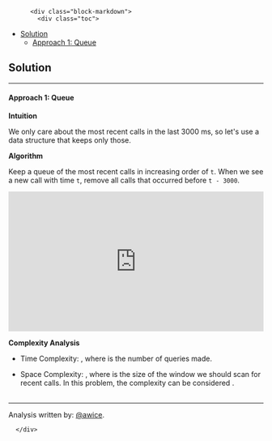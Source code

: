 <div class="article-body">
        
          <div class="block-markdown">
            <div class="toc">
<ul>
<li><a href="#solution">Solution</a><ul>
<li><a href="#approach-1-queue">Approach 1: Queue</a></li>
</ul>
</li>
</ul>
</div>
<h2 id="solution">Solution</h2>
<hr>
<h4 id="approach-1-queue">Approach 1: Queue</h4>
<p><strong>Intuition</strong></p>
<p>We only care about the most recent calls in the last 3000 ms, so let's use a data structure that keeps only those.</p>
<p><strong>Algorithm</strong></p>
<p>Keep a queue of the most recent calls in increasing order of <code>t</code>.  When we see a new call with time <code>t</code>, remove all calls that occurred before <code>t - 3000</code>.</p>
<iframe src="https://leetcode.com/playground/qZ2BJSqK/shared" frameborder="0" width="100%" height="276" name="qZ2BJSqK"></iframe>

<p><strong>Complexity Analysis</strong></p>
<ul>
<li>
<p>Time Complexity:  <script type="math/tex; mode=display">O(Q)</script>, where <script type="math/tex; mode=display">Q</script> is the number of queries made.</p>
</li>
<li>
<p>Space Complexity:  <script type="math/tex; mode=display">O(W)</script>, where <script type="math/tex; mode=display">W = 3000</script> is the size of the window we should scan for recent calls.  In this problem, the complexity can be considered <script type="math/tex; mode=display">O(1)</script>.
<br>
<br></p>
</li>
</ul>
<hr>
<p>Analysis written by: <a href="https://leetcode.com/awice">@awice</a>.</p>
          </div>
        
      </div>